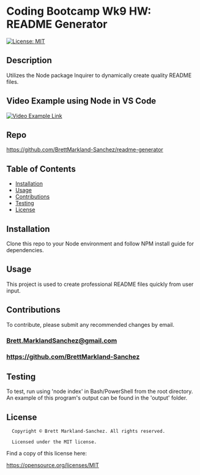 
  # Coding Bootcamp Wk9 HW: README Generator
  [![License: MIT](https://img.shields.io/badge/License-MIT-yellow.svg)](https://opensource.org/licenses/MIT)
  ## Description
  Utilizes the Node package Inquirer to dynamically create quality README files.
  ## Video Example using Node in VS Code
  [![Video Example Link](https://i.ibb.co/DC7xFfs/README-Generator.png)](https://vimeo.com/565915471 "Test Example Project")
  ## Repo
  https://github.com/BrettMarkland-Sanchez/readme-generator
  ## Table of Contents
  - [Installation](#installation)
  - [Usage](#usage)
  - [Contributions](#contributions)
  - [Testing](#testing)
  - [License](#license)
  ## Installation
  Clone this repo to your Node environment and follow NPM install guide for dependencies.
  ## Usage
  This project is used to create professional README files quickly from user input.
  ## Contributions
  To contribute, please submit any recommended changes by email.
  ### Brett.MarklandSanchez@gmail.com
  ### https://github.com/BrettMarkland-Sanchez
  ## Testing
  To test, run using 'node index' in Bash/PowerShell from the root directory.
  An example of this program's output can be found in the 'output' folder.
  ## License
  
      Copyright © Brett Markland-Sanchez. All rights reserved.

      Licensed under the MIT license.

      

  Find a copy of this license here:

  https://opensource.org/licenses/MIT
  
